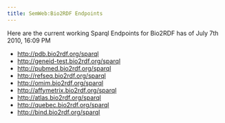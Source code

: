 ```yaml
---
title: SemWeb:Bio2RDF Endpoints
---
```


Here are the current working Sparql Endpoints for Bio2RDF has of July
7th 2010, 16:09 PM

-   <http://pdb.bio2rdf.org/sparql>
-   <http://geneid-test.bio2rdf.org/sparql>
-   <http://pubmed.bio2rdf.org/sparql>
-   <http://refseq.bio2rdf.org/sparql>
-   <http://omim.bio2rdf.org/sparql>
-   <http://affymetrix.bio2rdf.org/sparql>
-   <http://atlas.bio2rdf.org/sparql>
-   <http://quebec.bio2rdf.org/sparql>
-   <http://bind.bio2rdf.org/sparql>


